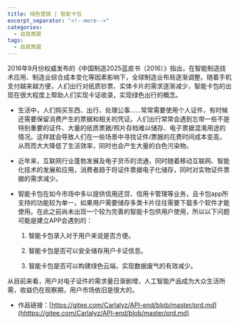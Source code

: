 ```yaml
---
title: 绿色营销 | 智能卡包
excerpt_separator: "<!--more-->"
categories:
  - 自我策展
tags:
  - 自我策展
---
```


2016年9月份权威发布的《中国制造2025蓝皮书（2016）》指出，在智能制造技术应用、制造业综合成本变化等因素影响下，全球制造业布局逐渐调整。随着手机支付越来越方便，人们出行对纸质钞票、实体卡片的需求逐渐减少，智能卡包的出现在很大程度上帮助人们实现卡证收录，实现绿色出行的概念。

<!--more-->

- 生活中，人们购买东西、出行、处理公事......常常需要使用个人证件，有时候还需要保留消费产生的票据和相关的凭证。人们出行常常会遇到忘带一些不是特别重要的证件、大量的纸质票据/照片存档难以储存、电子票据混淆用途的情况。这样就会导致人们在一些场景中寻找证件/票据的花费时间成本变高，从而而大大降低了生活效率，同时也会产生大量的白色污染物。

- 近年来，互联网行业蓬勃发展及电子货币的流通，同时随着移动互联网、智能化技术的发展和应用，消费者趋于将证件票据电子化储存，同时对实物证件票据的需求减少。

- 智能卡包在如今市场中多以提供信用还贷、信用卡管理等业务，且卡包app所支持的功能较为单一，如果用户需要储存多类卡片往往需要下载多个软件才能使用。在此之前尚未出现一个较为完善的智能卡包供用户使用，所以以下问题可能是建立APP会遇到的：

    1. 智能卡包录入对于用户来说是否方便。

    2. 智能卡包是否可以安全储存用户卡证信息。

    3. 智能卡包是否可以构建绿色云端，实现数据废气的有效减少。

从目前来看，用户对电子证件的需求量日渐剧增，人工智能产品成为大众生活所需，收益仍在观察期，用户市场依旧是很大的。

- 作品链接：[https://gitee.com/Carlalyz/API-end/blob/master/prd.md](hhttps://gitee.com/Carlalyz/API-end/blob/master/prd.md)